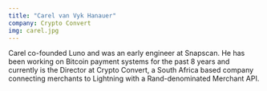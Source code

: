 ```yaml
---
title: "Carel van Vyk Hanauer"
company: Crypto Convert
img: carel.jpg
---
```


Carel co-founded Luno and was an early engineer at Snapscan. He has been working on Bitcoin payment systems for the past 8 years and currently is the Director at Crypto Convert, a South Africa based company connecting merchants to Lightning with a Rand-denominated Merchant API.
